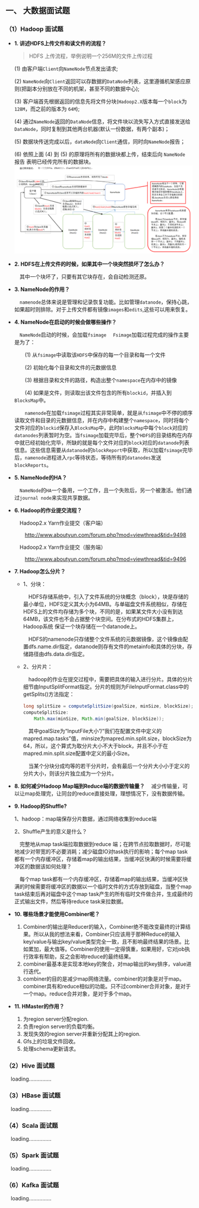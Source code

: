 ## 一、 大数据面试题

### （1）Hadoop 面试题

- **1. 讲述HDFS上传⽂件和读⽂件的流程？** 

  > HDFS 上传流程，举例说明⼀个256M的⽂件上传过程

  (1) 由客户端`Client`向`NameNode`节点发出请求;

  (2) `NameNode`向`Client`返回可以存数据的`DataNode`列表，这⾥遵循机架感应原则(把副本分别放在不同的机架，甚⾄不同的数据中心);

  (3) 客户端⾸先根据返回的信息先将⽂件分块(`Hadoop2.X`版本每⼀个`block`为 `128M`，⽽之前的版本为 `64M`);

  (4) 通过`NameNode`返回的`DataNode`信息，将⽂件块以流失写入方式直接发送给`DataNode`，同时复制到其他两台机器(默认⼀份数据，有两个副本)；

  (5) 数据块传送完成以后，`dataNode`向`Client`通信，同时向`NameNode`报告；

  (6) 依照上⾯ (4) 到 (5) 的原理将所有的数据块都上传，结束后向 `NameNode `报告 表明已经传完所有的数据块。
  ![img](./images/Hadoop面试1.PNG)

- **2. HDFS在上传⽂件的时候，如果其中⼀个块突然损坏了怎么办？** 

  &emsp;其中⼀个块坏了，只要有其它块存在，会⾃动检测还原。

- **3. NameNode的作⽤？**

  &emsp;`namenode`总体来说是管理和记录恢复功能。⽐如管理`datanode`，保持⼼跳，如果超时则排除。对于上传⽂件都有镜像`images`和`edits`,这些可以⽤来恢复。

- **4. NameNode在启动的时候会做哪些操作？**

  &emsp;`NameNode`启动的时候，会加载`fsimage`
  &emsp;`Fsimage`加载过程完成的操作主要是为了：

  &emsp;&emsp;(1) 从`fsimage`中读取该`HDFS`中保存的每⼀个⽬录和每⼀个⽂件

  &emsp;&emsp;(2) 初始化每个⽬录和⽂件的元数据信息

  &emsp;&emsp;(3) 根据⽬录和⽂件的路径，构造出整个`namespace`在内存中的镜像

  &emsp;&emsp;(4) 如果是⽂件，则读取出该⽂件包含的所有`blockid`，并插⼊到`BlocksMap`中。

  &emsp;&emsp;`namenode`在加载`fsimage`过程其实⾮常简单，就是从`fsimage`中不停的顺序读取⽂件和⽬录的元数据信息，并在内存中构建整个`namespace`，同时将每个⽂件对应的`blockid`保存⼊`BlocksMap`中，此时`BlocksMap`中每个`block`对应的`datanodes`列表暂时为空。当`fsimage`加载完毕后，整个`HDFS`的⽬录结构在内存中就已经初始化完毕，所缺的就是每个⽂件对应的`block`对应的`datanode`列表信息。这些信息需要从`datanode`的`blockReport`中获取，所以加载`fsimage`完毕后，`namenode`进程进⼊`rpc`等待状态，等待所有的`datanodes`发送`blockReports`。

- **5. NameNode的HA？**

  &emsp;`NameNode`的`HA`⼀个备⽤，⼀个⼯作，且⼀个失败后，另⼀个被激活。他们通过`journal node`来实现共享数据。

- **6. Hadoop的作业提交流程？**

  &emsp;Hadoop2.x Yarn作业提交（客户端）

  &emsp;&emsp;http://www.aboutyun.com/forum.php?mod=viewthread&tid=9498

  &emsp;Hadoop2.x Yarn作业提交（服务端）

  &emsp;&emsp;http://www.aboutyun.com/forum.php?mod=viewthread&tid=9496

- **7. Hadoop怎么分⽚？**

  - 1、分块：

    &emsp;HDFS存储系统中，引⼊了⽂件系统的分块概念（block），块是存储的最⼩单位，HDFS定义其⼤⼩为64MB。与单磁盘⽂件系统相似，存储在 HDFS上的⽂件均存储为多个块，不同的是，如果某⽂件⼤⼩没有到达64MB，该⽂件也不会占据整个块空间。在分布式的HDFS集群上，Hadoop系统 保证⼀个块存储在⼀个datanode上。

    &emsp;HDFS的namenode只存储整个⽂件系统的元数据镜像，这个镜像由配置dfs.name.dir指定，datanode则存有⽂件的metainfo和具体的分块，存储路径由dfs.data.dir指定。

  - 2、分⽚片：

    &emsp;hadoop的作业在提交过程中，需要把具体的输⼊进⾏分⽚。具体的分⽚细节由InputSplitFormat指定。分⽚的规则为FileInputFormat.class中的getSplits()⽅法指定：

    ```java
    long splitSize = computeSplitSize(goalSize, minSize, blockSize);
    computeSplitSize:
    	Math.max(minSize, Math.min(goalSize, blockSize));
    ```

    &emsp;其中goalSize为“InputFile⼤⼩”/“我们在配置⽂件中定义的mapred.map.tasks”值，minsize为mapred.min.split.size，blockSize为64，所以，这个算式为取分⽚⼤⼩不⼤于block，并且不⼩于在mapred.min.split.size配置中定义的最⼩Size。

    &emsp;当某个分块分成均等的若⼲分⽚时，会有最后⼀个分⽚⼤⼩⼩于定义的分⽚⼤⼩，则该分⽚独⽴成为⼀个分⽚。

- **8. 如何减少Hadoop Map端到Reduce端的数据传输量？**
  &emsp;减少传输量，可以让map处理完，让同台的reduce直接处理，理想情况下，没有数据传输。

- **9. Hadoop的Shuffle?** 

  1、hadoop：map端保存分⽚数据，通过⽹络收集到reduce端

  2、Shuffle产⽣的意义是什么？

  &emsp;完整地从map task端拉取数据到reduce 端；在跨节点拉取数据时，尽可能地减少对带宽的不必要消耗；减少磁盘IO对task执⾏的影响；每个map task都有⼀个内存缓冲区，存储着map的输出结果，当缓冲区快满的时候需要将缓冲区的数据该如何处理？

  &emsp;每个map task都有⼀个内存缓冲区，存储着map的输出结果，当缓冲区快满的时候需要将缓冲区的数据以⼀个临时⽂件的⽅式存放到磁盘，当整个map task结束后再对磁盘中这个map task产⽣的所有临时⽂件做合并，⽣成最终的正式输出⽂件，然后等待reduce task来拉数据。

- **10. 哪些场景才能使⽤Combiner呢？**

  1. Combiner的输出是Reducer的输⼊，Combiner绝不能改变最终的计算结果。所以从我的想法来看，Combiner只应该⽤于那种Reduce的输⼊key/value与输出key/value类型完全⼀致，且不影响最终结果的场景。⽐如累加，最⼤值等。Combiner的使⽤⼀定得慎重，如果⽤好，它对job执⾏效率有帮助，反之会影响reduce的最终结果。
  2. combiner最基本是实现本地key的聚合，对map输出的key排序，value进⾏迭代。
  3. combiner的⽬的是减少map⽹络流量。combiner的对象是对于map。combiner具有和reduce相似的功能。只不过combiner合并对象，是对于⼀个map。reduce合并对象，是对于多个map。

- **11. HMaster的作⽤？**

  1. 为region server分配region.
  2. 负责region server的负载均衡。
  3. 发现失效的region server并重新分配其上的region.
  4. Gfs上的垃圾⽂件回收。
  5. 处理schema更新请求。

### （2）Hive 面试题

&emsp;loading...............

### （3）HBase 面试题 

&emsp;loading...............

### （4）Scala 面试题

&emsp;loading...............

### （5）Spark 面试题

&emsp;loading...............

### （6）Kafka 面试题

&emsp;loading...............

